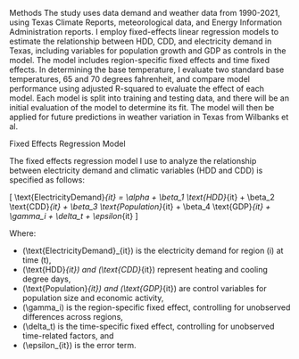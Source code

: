 Methods
	The study uses data demand and weather data from 1990-2021, using Texas Climate Reports, meteorological data, and Energy Information Administration reports. I employ fixed-effects linear regression models to estimate the relationship between HDD, CDD, and electricity demand in Texas, including variables for population growth and GDP as controls in the model. The model includes region-specific fixed effects and time fixed effects. In determining the base temperature, I evaluate two standard base temperatures, 65 and 70 degrees fahrenheit, and compare model performance using adjusted R-squared to evaluate the effect of each model. Each model is split into training and testing data, and there will be an initial evaluation of the model to determine its fit. The model will then be applied for future predictions in weather variation in Texas from Wilbanks et al. 
	
Fixed Effects Regression Model

The fixed effects regression model I use to analyze the relationship between electricity demand and climatic variables (HDD and CDD) is specified as follows:

\[
\text{ElectricityDemand}_{it} = \alpha + \beta_1 \text{HDD}_{it} + \beta_2 \text{CDD}_{it} + \beta_3 \text{Population}_{it} + \beta_4 \text{GDP}_{it} + \gamma_i + \delta_t + \epsilon_{it}
\]

Where:
- \(\text{ElectricityDemand}_{it}\) is the electricity demand for region \(i\) at time \(t\),
- \(\text{HDD}_{it}\) and \(\text{CDD}_{it}\) represent heating and cooling degree days,
- \(\text{Population}_{it}\) and \(\text{GDP}_{it}\) are control variables for population size and economic activity,
- \(\gamma_i\) is the region-specific fixed effect, controlling for unobserved differences across regions,
- \(\delta_t\) is the time-specific fixed effect, controlling for unobserved time-related factors, and
- \(\epsilon_{it}\) is the error term.
